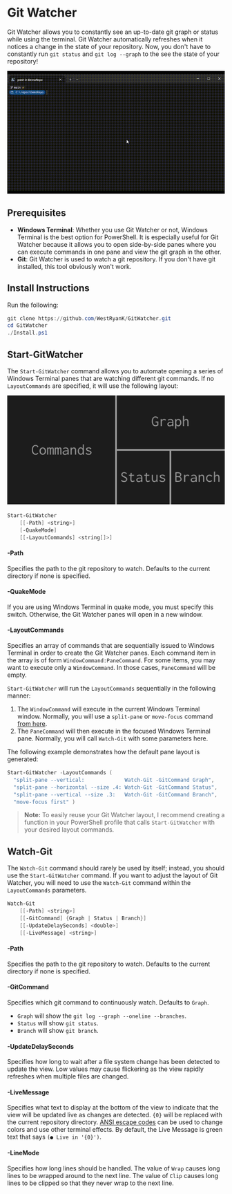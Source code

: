 # Git Watcher

Git Watcher allows you to constantly see an up-to-date git graph or status while
using the terminal. Git Watcher automatically refreshes when it notices a change
in the state of your repository. Now, you don't have to constantly run `git status`
and `git log --graph` to the see the state of your repository!

![Demo](Images/Demo.gif)

## Prerequisites

* **Windows Terminal**: Whether you use Git Watcher or not, Windows Terminal
  is the best option for PowerShell. It is especially useful for Git Watcher
  because it allows you to open side-by-side panes where you can execute commands
  in one pane and view the git graph in the other.
* **Git**: Git Watcher is used to watch a git repository. If you don't have git
  installed, this tool obviously won't work.

## Install Instructions

Run the following:

```PowerShell
git clone https://github.com/WestRyanK/GitWatcher.git
cd GitWatcher
./Install.ps1
```

## Start-GitWatcher

The `Start-GitWatcher` command allows you to automate opening a series of Windows
Terminal panes that are watching different git commands. If no `LayoutCommands` are
specified, it will use the following layout:

![Default Panes](Images/DefaultPanes.png)

```PowerShell
Start-GitWatcher
    [[-Path] <string>]
    [-QuakeMode]
    [[-LayoutCommands] <string[]>]
```

#### -Path

Specifies the path to the git repository to watch. Defaults to the current
directory if none is specified.

#### -QuakeMode

If you are using Windows Terminal in quake mode, you must specify this switch.
Otherwise, the Git Watcher panes will open in a new window.

#### -LayoutCommands

Specifies an array of commands that are sequentially issued to Windows
Terminal in order to create the Git Watcher panes. Each command item in the
array is of form `WindowCommand:PaneCommand`. For some items, you may want to
execute only a `WindowCommand`. In those cases, `PaneCommand` will be empty.

`Start-GitWatcher` will run the `LayoutCommands` sequentially in the following manner:
1. The `WindowCommand` will execute in the current Windows Terminal window. Normally,
  you will use a `split-pane` or `move-focus` command [from here](https://learn.microsoft.com/en-us/windows/terminal/command-line-arguments?tabs=windows#split-pane-command).
2. The `PaneCommand` will then execute in the focused Windows Terminal pane. Normally,
  you will call `Watch-Git` with some parameters here.

The following example demonstrates how the default pane layout is generated:
```PowerShell
Start-GitWatcher -LayoutCommands (
  "split-pane --vertical:             Watch-Git -GitCommand Graph",
  "split-pane --horizontal --size .4: Watch-Git -GitCommand Status",
  "split-pane --vertical --size .3:   Watch-Git -GitCommand Branch",
  "move-focus first" )
```

> **Note:** To easily reuse your Git Watcher layout, I recommend creating a function
  in your PowerShell profile that calls `Start-GitWatcher` with your desired layout
  commands.

## Watch-Git

The `Watch-Git` command should rarely be used by itself; instead, you should use
the `Start-GitWatcher` command. If you want to adjust the layout of Git Watcher,
you will need to use the `Watch-Git` command within the `LayoutCommands` parameters.

```PowerShell
Watch-Git
    [[-Path] <string>]
    [[-GitCommand] {Graph | Status | Branch}]
    [[-UpdateDelaySeconds] <double>]
    [[-LiveMessage] <string>]
```

#### -Path

Specifies the path to the git repository to watch. Defaults to the current
directory if none is specified.

#### -GitCommand

Specifies which git command to continuously watch. Defaults to `Graph`.
* `Graph` will show the `git log --graph --oneline --branches`.
* `Status` will show `git status`.
* `Branch` will show `git branch`.

#### -UpdateDelaySeconds

Specifies how long to wait after a file system change has been detected to
update the view. Low values may cause flickering as the view rapidly refreshes
when multiple files are changed.

#### -LiveMessage

Specifies what text to display at the bottom of the view to indicate that
the view will be updated live as changes are detected. `{0}` will be replaced
with the current repository directory.
[ANSI escape codes](https://en.wikipedia.org/wiki/ANSI_escape_code#SGR)
can be used to change colors and use other terminal effects. By default,
the Live Message is green text that says `(● Live in '{0}')`.

#### -LineMode

Specifies how long lines should be handled. The value of `Wrap` causes long
lines to be wrapped around to the next line. The value of `Clip` causes long
lines to be clipped so that they never wrap to the next line.